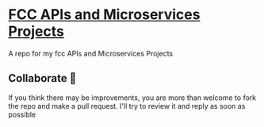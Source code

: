 # [FCC APIs and Microservices Projects](https://www.freecodecamp.org/learn/apis-and-microservices/apis-and-microservices-projects)

A repo for my fcc APIs and Microservices Projects

## Collaborate 🙏

If you think there may be improvements, you are more than welcome to fork the repo and make a pull request. I'll try to review it and reply as soon as possible
